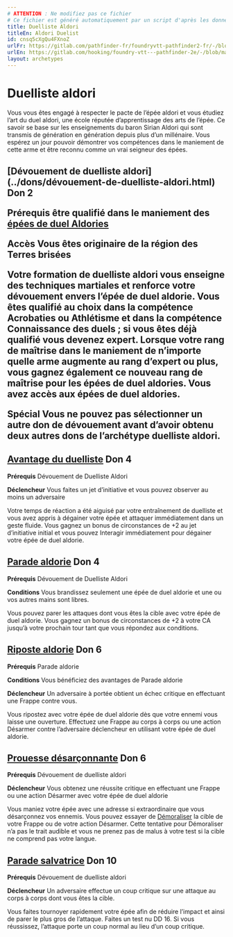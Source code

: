 ```yaml
---
# ATTENTION : Ne modifiez pas ce fichier
# Ce fichier est généré automatiquement par un script d'après les données du module Foundry VTT officiel et de sa traduction
title: Duelliste Aldori
titleEn: Aldori Duelist
id: cnsq5cXgQu4FXnoZ
urlFr: https://gitlab.com/pathfinder-fr/foundryvtt-pathfinder2-fr/-/blob/master/data/archetypes/cnsq5cXgQu4FXnoZ.htm
urlEn: https://gitlab.com/hooking/foundry-vtt---pathfinder-2e/-/blob/master/packs/data/archetypes.db/aldori-duelist.json
layout: archetypes
---
```

# Duelliste aldori

Vous vous êtes engagé à respecter le pacte de l’épée aldori et vous étudiez l’art du duel aldori, une école réputée d’apprentissage des arts de l’épée. Ce savoir se base sur les enseignements du baron Sirian Aldori qui sont transmis de génération en génération depuis plus d’un millénaire. Vous espérez un jour pouvoir démontrer vos compétences dans le maniement de cette arme et être reconnu comme un vrai seigneur des épées.

<h2 style="text-align: left;">[Dévouement de duelliste aldori](../dons/dévouement-de-duelliste-aldori.html) Don 2

**Prérequis** être qualifié dans le maniement des [épées de duel Aldories](../équipements/épée-de-duel-aldorie.html)

**Accès** Vous êtes originaire de la région des Terres brisées

Votre formation de duelliste aldori vous enseigne des techniques martiales et renforce votre dévouement envers l’<a class="entity-link" data-pack="pf2e.equipment-srd" data-id="iSceAVMkVv1uKK7t" draggable="true">épée de duel aldorie</a>. Vous êtes qualifié au choix dans la compétence Acrobaties ou Athlétisme et dans la compétence Connaissance des duels ; si vous êtes déjà qualifié vous devenez expert. Lorsque votre rang de maîtrise dans le maniement de n’importe quelle arme augmente au rang d’expert ou plus, vous gagnez également ce nouveau rang de maîtrise pour les épées de duel aldories. Vous avez accès aux épées de duel aldories.

**Spécial** Vous ne pouvez pas sélectionner un autre don de dévouement avant d’avoir obtenu deux autres dons de l’archétype duelliste aldori.
 
## [Avantage du duelliste](../dons/avantage-du-duelliste.html) Don 4

**Prérequis** Dévouement de Duelliste Aldori

**Déclencheur** Vous faites un jet d’initiative et vous pouvez observer au moins un adversaire

Votre temps de réaction a été aiguisé par votre entraînement de duelliste et vous avez appris à dégainer votre épée et attaquer immédiatement dans un geste fluide. Vous gagnez un bonus de circonstances de +2 au jet d’initiative initial et vous pouvez Interagir immédiatement pour dégainer votre <a class="entity-link" data-pack="pf2e.equipment-srd" data-id="iSceAVMkVv1uKK7t" draggable="true">épée de duel aldorie</a>.

## [Parade aldorie](../dons/parade-aldorie.html) Don 4

**Prérequis** Dévouement de Duelliste Aldori

**Conditions** Vous brandissez seulement une <a class="entity-link" data-pack="pf2e.equipment-srd" data-id="iSceAVMkVv1uKK7t" draggable="true">épée de duel aldorie</a> et une ou vos autres mains sont libres.

Vous pouvez parer les attaques dont vous êtes la cible avec votre épée de duel aldorie. Vous gagnez un bonus de circonstances de +2 à votre CA jusqu’à votre prochain tour tant que vous répondez aux conditions.

## [Riposte aldorie](../dons/riposte-aldorie.html) Don 6

**Prérequis** Parade aldorie

**Conditions** Vous bénéficiez des avantages de Parade aldorie

**Déclencheur** Un adversaire à portée obtient un échec critique en effectuant une Frappe contre vous.

Vous ripostez avec votre <a class="entity-link" data-pack="pf2e.equipment-srd" data-id="iSceAVMkVv1uKK7t" draggable="true">épée de duel aldorie</a> dès que votre ennemi vous laisse une ouverture. Effectuez une Frappe au corps à corps ou une action <a class="entity-link" data-pack="pf2e.actionspf2e" data-id="Dt6B1slsBy8ipJu9" draggable="true">Désarmer</a> contre l’adversaire déclencheur en utilisant votre épée de duel aldorie.

## [Prouesse désarçonnante](../dons/prouesse-désarçonnante.html) Don 6

**Prérequis** Dévouement de duelliste aldori

**Déclencheur** Vous obtenez une réussite critique en effectuant une Frappe ou une action <a class="entity-link" data-pack="pf2e.actionspf2e" data-id="Dt6B1slsBy8ipJu9" draggable="true">Désarmer</a> avec votre épée de duel aldorie

Vous maniez votre épée avec une adresse si extraordinaire que vous désarçonnez vos ennemis. Vous pouvez essayer de  [Démoraliser](../actions/démoraliser.html) la cible de votre Frappe ou de votre action Désarmer. Cette tentative pour Démoraliser n’a pas le trait audible et vous ne prenez pas de malus à votre test si la cible ne comprend pas votre langue.

## [Parade salvatrice](../dons/parade-salvatrice.html) Don 10

**Prérequis** Dévouement de duelliste aldori

**Déclencheur** Un adversaire effectue un coup critique sur une attaque au corps à corps dont vous êtes la cible.

Vous faites tournoyer rapidement votre épée afin de réduire l’impact et ainsi de parer le plus gros de l’attaque. Faites un test nu DD 16. Si vous réussissez, l’attaque porte un coup normal au lieu d’un coup critique.

